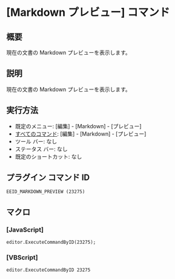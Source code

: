 # \[Markdown プレビュー\] コマンド

## 概要

現在の文書の Markdown プレビューを表示します。

## 説明

現在の文書の Markdown プレビューを表示します。

## 実行方法

- 既定のメニュー: \[編集\] \- \[Markdown\] \- \[プレビュー\]
- [すべてのコマンド](../../glossary/allcommands): \[編集\] \- \[Markdown\] \- \[プレビュー\]
- ツール バー: なし
- ステータス バー: なし
- 既定のショートカット: なし

## プラグイン コマンド ID

```
EEID_MARKDOWN_PREVIEW (23275)```

## マクロ

### \[JavaScript\]

```
editor.ExecuteCommandByID(23275);
```

### \[VBScript\]

```
editor.ExecuteCommandByID 23275
```

